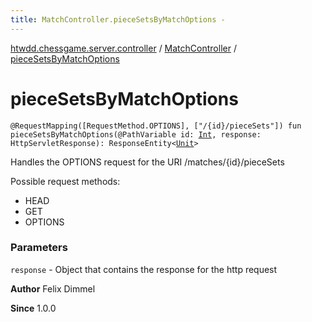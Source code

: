 ```yaml
---
title: MatchController.pieceSetsByMatchOptions - 
---
```


[htwdd.chessgame.server.controller](../index.html) / [MatchController](index.html) / [pieceSetsByMatchOptions](./piece-sets-by-match-options.html)

# pieceSetsByMatchOptions

`@RequestMapping([RequestMethod.OPTIONS], ["/{id}/pieceSets"]) fun pieceSetsByMatchOptions(@PathVariable id: `[`Int`](https://kotlinlang.org/api/latest/jvm/stdlib/kotlin/-int/index.html)`, response: HttpServletResponse): ResponseEntity<`[`Unit`](https://kotlinlang.org/api/latest/jvm/stdlib/kotlin/-unit/index.html)`>`

Handles the OPTIONS request for the URI /matches/{id}/pieceSets

Possible request methods:

* HEAD
* GET
* OPTIONS

### Parameters

`response` - Object that contains the response for the http request

**Author**
Felix Dimmel

**Since**
1.0.0

